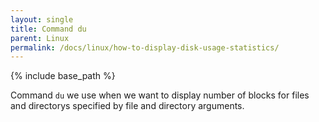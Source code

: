 ```yaml
---
layout: single
title: Command du
parent: Linux
permalink: /docs/linux/how-to-display-disk-usage-statistics/
---
```


{% include base_path %}



Command ```du```
we use when we want to display number of blocks for files and directorys specified by file and directory arguments.
